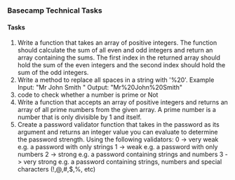 <h3>Basecamp Technical Tasks</h3>

<h4>Tasks</h4>

<ol>
	<li>Write a function that takes an array of positive integers. The function should calculate the sum of all even and odd integers and return an array containing the sums. The first index in the returned array should hold the sum of the even integers and the second index should hold the sum of the odd integers.</li>
	<li>
		Write a method to replace all spaces in a string with '%20'.
Example
Input: "Mr John Smith " 
Output: "Mr%20John%20Smith"
	</li>
	<li>
		code to check whether a number is prime or Not
	</li>
	<li>
		Write a function that accepts an array of positive integers and returns an array of all prime numbers from the given array. A prime number is a number that is only divisible by 1 and itself.
	</li>
	<li>
		Create a password validator function that takes in the password as its argument and returns an integer value you can evaluate to determine the password strength. Using the following validators:
0 -> very weak e.g. a password with only strings
1 -> weak e.g. a password with only numbers
2 -> strong e.g. a password containing strings and numbers
3 -> very strong e.g. a password containing strings, numbers and special characters (!,@,#,$,%, etc)
	</li>
</ol>
